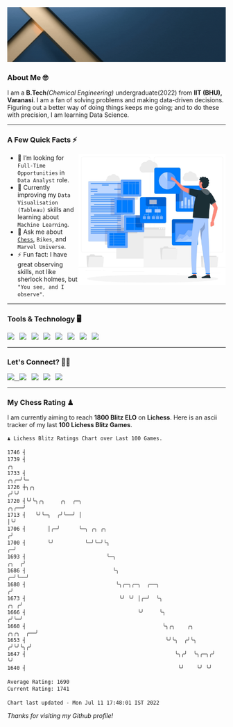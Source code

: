   <img src= "https://github.com/Laxman-Lakhan/Laxman-Lakhan/blob/master/Assets/Header.gif">

### About Me 🤓

I am a **B.Tech**_(Chemical Engineering)_ undergraduate(2022) from **IIT (BHU), Varanasi**. I am a fan of solving problems and making data-driven decisions. Figuring out a better way of doing things keeps me going; and to do these with precision, I am learning Data Science.

---

### A Few Quick Facts ⚡️
<img align="right" alt="Coding" width="340" src="https://github.com/Laxman-Lakhan/Laxman-Lakhan/blob/master/Assets/Data_Vector.jpg">   

- 🤝 I’m looking for `Full-Time Opportunities` in `Data Analyst` role.
- 📖 Currently improving my `Data Visualisation (Tableau)` skills and learning about `Machine Learning`.
- 💬 Ask me about [`Chess`](https://lichess.org/@/YourKingIsInDanger), `Bikes`, and `Marvel Universe`.
- ⚡️ Fun fact: I have great observing skills, not like sherlock holmes, but `"You see, and I observe"`.

---
### Tools & Technology 🖥

<img src="https://img.shields.io/badge/Python-white?logo=Python&logoColor=ColorName&style=ShieldStyle" /> &nbsp;
<img src="https://img.shields.io/badge/MySQL-white?logo=MySQL&logoColor=ColorName&style=ShieldStyle" /> &nbsp;
<img src="https://img.shields.io/badge/Tableau-white?logo=Tableau&logoColor=ColorName&style=ShieldStyle" /> &nbsp;
<img src="https://img.shields.io/badge/Excel-white?logo=Microsoft+Excel&logoColor=196F3D&style=ShieldStyle" /> &nbsp;
<img src="https://img.shields.io/badge/Jupyter-white?logo=Jupyter&logoColor=ColorName&style=ShieldStyle" /> &nbsp;
<img src="https://img.shields.io/badge/pandas-white?logo=Pandas&logoColor=000080&style=ShieldStyle" /> &nbsp;
<img src="https://img.shields.io/badge/numpy-white?logo=Numpy&logoColor=85C1E9&style=ShieldStyle" /> &nbsp;
<img src="https://img.shields.io/badge/scikit learn-white?logo=Scikit+Learn&logoColor=ColorName&style=ShieldStyle" /> &nbsp;



---

### Let's Connect? 🫳🏻

<a href="mailto:laxmansingh.lakhan@gmail.com"> <img src="https://img.icons8.com/fluent/48/000000/gmail.png" width="3.5%"/> &nbsp;
[<img src="https://img.icons8.com/color/48/000000/linkedin.png" width="3.5%"/>](https://www.linkedin.com/in/laxman-lakhan/)  &nbsp;
[<img src="https://img.icons8.com/fluent/48/000000/facebook-new.png" width="3.5%"/>](https://www.facebook.com/s.laxmanlakhan/)  &nbsp;
[<img src="https://img.icons8.com/fluent/48/000000/instagram-new.png" width="3.5%"/>](https://www.instagram.com/laxman.lakhan/)  &nbsp;
[<img src="https://img.icons8.com/color/48/000000/twitter.png" width="3.5%"/>](https://twitter.com/laxman__lakhan)  &nbsp;

 ---
  
### My Chess Rating ♟
  
I am currently aiming to reach **1800 Blitz ELO** on **Lichess**. Here is an ascii tracker of my last **100 Lichess Blitz Games**.

  ```
  ♟︎ 𝙻𝚒𝚌𝚑𝚎𝚜𝚜 𝙱𝚕𝚒𝚝𝚣 𝚁𝚊𝚝𝚒𝚗𝚐𝚜 𝙲𝚑𝚊𝚛𝚝 𝚘𝚟𝚎𝚛 𝙻𝚊𝚜𝚝 𝟷00 𝙶𝚊𝚖𝚎𝚜.
  
1746 ┤
1739 ┤                                                                                                ╭╮
1733 ┤                                                                                            ╭╮╭─╯╰─
1726 ┼╮╭╮                                                                                        ╭╯╰╯
1720 ┤╰╯╰╮╭╮     ╭╮  ╭─╮                                                                    ╭╮╭──╯
1713 ┤   ╰╯╰─╮  ╭╯╰──╯ │                                                                    │╰╯
1706 ┤       │╭─╯      ╰─╮ ╭╮ ╭╮                                                           ╭╯
1700 ┤       ╰╯          ╰─╯╰─╯╰╮                                                        ╭─╯
1693 ┤                          ╰─╮                                                 ╭╮  ╭╯
1686 ┤                            ╰╮                                              ╭─╯╰──╯
1680 ┤                             ╰╮╭─╮╭─╮  ╭──╮                                ╭╯
1673 ┤                              ╰╯ ╰╯ │╭─╯  ╰╮                           ╭╮ ╭╯
1666 ┤                                    ╰╯     ╰╮                         ╭╯╰─╯
1660 ┤                                            ╰╮╭╮    ╭╮       ╭╮╭╮  ╭──╯
1653 ┤                                             ╰╯╰╮  ╭╯╰╮     ╭╯╰╯╰╮╭╯
1647 ┤                                                ╰╮╭╯  ╰╮╭─╮╭╯    ╰╯
1640 ┤                                                 ╰╯    ╰╯ ╰╯ 

Average Rating: 1690
Current Rating: 1741

Chart last updated - Mon Jul 11 17:48:01 IST 2022  
  ```
  
  
*Thanks for visiting my Github profile!*
